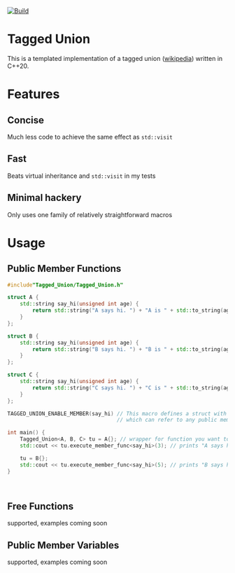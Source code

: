 [![Build](https://github.com/graphics-san/Tagged_Union/actions/workflows/Build.yml/badge.svg)](https://github.com/graphics-san/Tagged_Union/actions/workflows/Build.yml)

# Tagged Union
This is a templated implementation of a tagged union ([wikipedia](https://en.wikipedia.org/wiki/Tagged_union)) written in C++20.

# Features
## Concise
Much less code to achieve the same effect as `std::visit`
## Fast
Beats virtual inheritance and `std::visit` in my tests
## Minimal hackery
Only uses one family of relatively straightforward macros

# Usage

## Public Member Functions
```cpp
#include"Tagged_Union/Tagged_Union.h"

struct A {
    std::string say_hi(unsigned int age) {
        return std::string("A says hi. ") + "A is " + std::to_string(age) + " years old\n";
    }
};

struct B {
    std::string say_hi(unsigned int age) {
        return std::string("B says hi. ") + "B is " + std::to_string(age) + " years old\n";
    }
};

struct C {
    std::string say_hi(unsigned int age) {
        return std::string("C says hi. ") + "C is " + std::to_string(age) + " years old\n";
    }
};

TAGGED_UNION_ENABLE_MEMBER(say_hi) // This macro defines a struct with the same name as its parameter that wraps a static variable template
                                   // which can refer to any public member (variable or function) named say_hi of any class

int main() {
    Tagged_Union<A, B, C> tu = A{}; // wrapper for function you want to call is the first template argument, args are args
    std::cout << tu.execute_member_func<say_hi>(3); // prints "A says hi. A is 3 years old"

    tu = B{};
    std::cout << tu.execute_member_func<say_hi>(5); // prints "B says hi. B is 5 years old"
}
        
        
```
        
## Free Functions
supported, examples coming soon

## Public Member Variables
supported, examples coming soon

